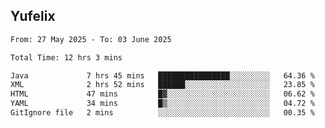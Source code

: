 ## Yufelix

<!--START_SECTION:waka-->

```txt
From: 27 May 2025 - To: 03 June 2025

Total Time: 12 hrs 3 mins

Java             7 hrs 45 mins   ████████████████░░░░░░░░░   64.36 %
XML              2 hrs 52 mins   ██████░░░░░░░░░░░░░░░░░░░   23.85 %
HTML             47 mins         █▓░░░░░░░░░░░░░░░░░░░░░░░   06.62 %
YAML             34 mins         █▒░░░░░░░░░░░░░░░░░░░░░░░   04.72 %
GitIgnore file   2 mins          ░░░░░░░░░░░░░░░░░░░░░░░░░   00.35 %
```

<!--END_SECTION:waka-->

